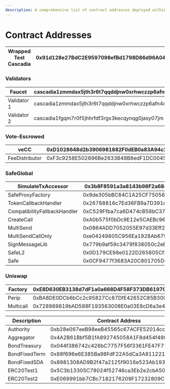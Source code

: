 ```yaml
---
description: A comprehensive list of contract addresses deployed within Cascadia.
---
```


# Contract Addresses



| Wrapped Test Cascadia | 0x91d128e27BdC2E9597098efBd1798D86d96A04c2 |
| --------------------- | ------------------------------------------ |

### Validators

| Faucet      | cascadia1zmmdax5jth3r6t7qqddjnw0xrhwczzp6afn4c9 |
| ----------- | ----------------------------------------------- |
| Validator 1 | cascadia1zmmdax5jth3r6t7qqddjnw0xrhwczzp6afn4c9 |
| Validator 2 | cascadia1fgqm7r0f5jhhrfdf3rgx3kecqynqg0jasy07jm |

### Vote-Escrowed

| veCC           | 0xD1028648d2b3906981882F0dEB0a83A94c27d4D4 |
| -------------- | ------------------------------------------ |
| FeeDistributor | 0xF3c9258E502896Be2633B48B8edF1DC004571B08 |

### SafeGlobal

| SimulateTxAccessor           | 0x3b8F8591a3a8143b98F2a684F64cFACD1529AfB9 |
| ---------------------------- | ------------------------------------------ |
| SafeProxyFactory             | 0x9de305bBC84C1A25CF750569F99b4D91e369D7F5 |
| TokenCallbackHandler         | 0x26788816c7Ed36FB9a7D391dc5bac3D2256f7327 |
| CompatibilityFallbackHandler | 0xC529Ffba7ca6D474cB58bC37E94927AE90d00efE |
| CreateCall                   | 0xA0b575f0bDc9E12e5CAEBc962C59e49C819B6F26 |
| MultiSend                    | 0x0864ADD7052055E97d33Eff28aA3Aa689Fe9fd01 |
| MultiSendCallOnly            | 0xe04249805C956Ea1928Ab6798D12b85faCE8407c |
| SignMessageLib               | 0x779b9af59c3479f838050c2eE4975a6a96C1637C |
| SafeL2                       | 0x0D179CE98e0122D265805Cf5848dfB9D79ed285d |
| Safe                         | 0x0CF9477f3683A20C801705DCA97cB5EDc49A44E3 |

### Uniswap

| Factory   | 0xE8D630EB3138d7dF1a0a668D4F58F373DB6197C3 |
| --------- | ------------------------------------------ |
| Perip     | 0xBA8DE0DCb6bCc2c95827Cc87DfE42652C85B3004 |
| Multicall | 0x728989819bAD588F193563008E0a03E8cD6a3e4a |



| Description   | Contract Address                           |
| ------------- | ------------------------------------------ |
| Authority     | 0xb28e067eeB98eeB45565c67ACFE52014cc7427e6 |
| Aggregator    | 0x4A2B61Bbf5B1fA892745058A1F8d454f49f81B23 |
| BondTreasury  | 0x044f386742c426bC7757F56f3361FE47F7153fF6 |
| BondFixedTerm | 0x88f696e6E385Ba98FdF22A5dCa3A81122127c6F0 |
| BondFixedSDA  | 0x8981308AD9B2f47a2125f9016e523Ab1934186EE |
| ERC20Test1    | 0x5C3b13305C78024f52746ca3Eb2e2cbA50D41d18 |
| ERC20Test2    | 0xE069991bb7CBc7182176209F17232809C187aC7A |

